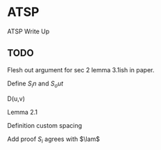 # ATSP
ATSP Write Up

## TODO
Flesh out argument for sec 2 lemma 3.1ish in paper.

Define $S_in$ and $S_out$

D(u,v)

Lemma 2.1

Definition custom spacing

Add proof $S_i$ agrees with $\lam$